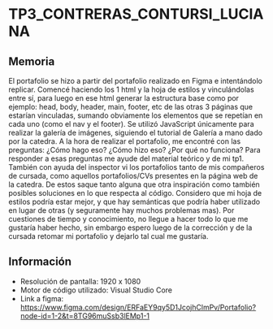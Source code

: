 # TP3_CONTRERAS_CONTURSI_LUCIANA

## Memoria

El portafolio se hizo a partir del portafolio realizado en Figma e intentándolo replicar. Comencé haciendo los 1 html y la hoja de estilos y vinculándolas entre sí, para luego en ese html generar la estructura base como por ejemplo: head, body, header, main, footer, etc de las otras 3 páginas que estarían vinculadas, sumando obviamente los elementos que se repetían en cada uno (como el nav y el footer).
Se utilizó JavaScript únicamente para realizar la galería de imágenes, siguiendo el tutorial de Galería a mano dado por la catedra.
A la hora de realizar el portafolio, me encontré con las preguntas: ¿Cómo hago eso? ¿Cómo hizo eso? ¿Por qué no funciona? Para responder a esas preguntas me ayude del material teórico y de mi tp1. También con ayuda del inspector vi los portafolios tanto de mis compañeros de cursada, como aquellos portafolios/CVs presentes en la página web de la catedra. De estos saque tanto alguna que otra inspiración como también posibles soluciones en lo que respecta al código. 
Considero que mi hoja de estilos podría estar mejor, y que hay semánticas que podría haber utilizado en lugar de otras (y seguramente hay muchos problemas mas). Por cuestiones de tiempo y conocimiento, no llegue a hacer todo lo que me gustaría haber hecho, sin embargo espero luego de la corrección y de la cursada retomar mi portafolio y dejarlo tal cual me gustaría.

## Información

* Resolución de pantalla: 1920 x 1080
* Motor de código  utilizado: Visual Studio Core
* Link a figma: https://www.figma.com/design/ERFaEY9qy5D1JcojhClmPv/Portafolio?node-id=1-2&t=8TG96muSsb3lEMp1-1

